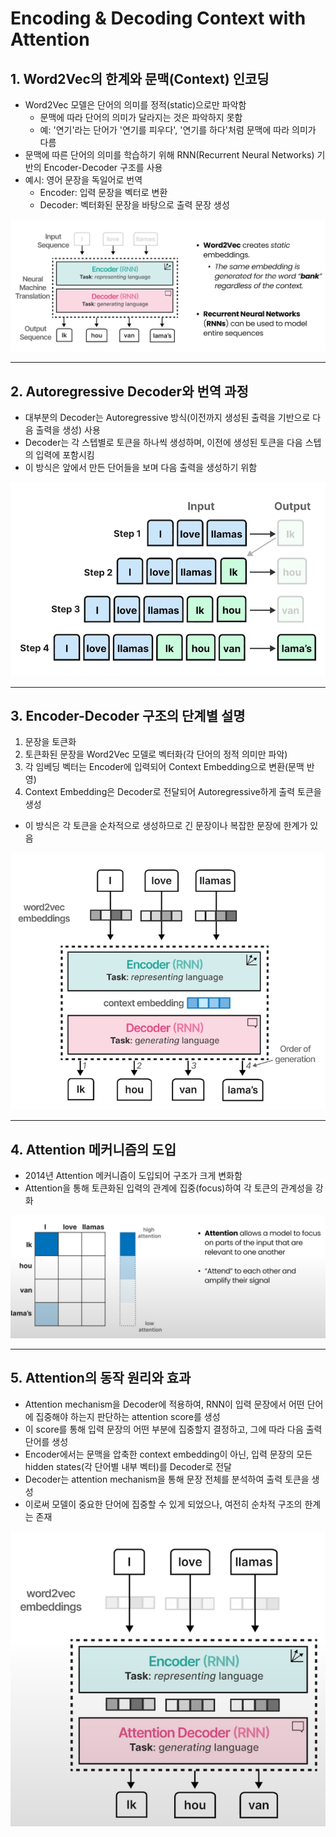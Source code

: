 # Encoding & Decoding Context with Attention

## 1. Word2Vec의 한계와 문맥(Context) 인코딩

- Word2Vec 모델은 단어의 의미를 정적(static)으로만 파악함
  - 문맥에 따라 단어의 의미가 달라지는 것은 파악하지 못함
  - 예: '연기'라는 단어가 '연기를 피우다', '연기를 하다'처럼 문맥에 따라 의미가 다름
- 문맥에 따른 단어의 의미를 학습하기 위해 RNN(Recurrent Neural Networks) 기반의 Encoder-Decoder 구조를 사용
- 예시: 영어 문장을 독일어로 번역
  - Encoder: 입력 문장을 벡터로 변환
  - Decoder: 벡터화된 문장을 바탕으로 출력 문장 생성

![Encoding & Decoding 구조](./images/20250701234427.png)

---

## 2. Autoregressive Decoder와 번역 과정

- 대부분의 Decoder는 Autoregressive 방식(이전까지 생성된 출력을 기반으로 다음 출력을 생성) 사용
- Decoder는 각 스텝별로 토큰을 하나씩 생성하며, 이전에 생성된 토큰을 다음 스텝의 입력에 포함시킴
- 이 방식은 앞에서 만든 단어들을 보며 다음 출력을 생성하기 위함

![Autoregressive 번역 과정](./images/20250701235521.png)

---

## 3. Encoder-Decoder 구조의 단계별 설명

1. 문장을 토큰화
2. 토큰화된 문장을 Word2Vec 모델로 벡터화(각 단어의 정적 의미만 파악)
3. 각 임베딩 벡터는 Encoder에 입력되어 Context Embedding으로 변환(문맥 반영)
4. Context Embedding은 Decoder로 전달되어 Autoregressive하게 출력 토큰을 생성

- 이 방식은 각 토큰을 순차적으로 생성하므로 긴 문장이나 복잡한 문장에 한계가 있음

![Encoder-Decoder 구조 단계별](./images/20250702000724.png)

---

## 4. Attention 메커니즘의 도입

- 2014년 Attention 메커니즘이 도입되어 구조가 크게 변화함
- Attention을 통해 토큰화된 입력의 관계에 집중(focus)하여 각 토큰의 관계성을 강화

![Attention 구조](./images/20250702001704.png)

---

## 5. Attention의 동작 원리와 효과

- Attention mechanism을 Decoder에 적용하여, RNN이 입력 문장에서 어떤 단어에 집중해야 하는지 판단하는 attention score를 생성
- 이 score를 통해 입력 문장의 어떤 부분에 집중할지 결정하고, 그에 따라 다음 출력 단어를 생성
- Encoder에서는 문맥을 압축한 context embedding이 아닌, 입력 문장의 모든 hidden states(각 단어별 내부 벡터)를 Decoder로 전달
- Decoder는 attention mechanism을 통해 문장 전체를 분석하여 출력 토큰을 생성
- 이로써 모델이 중요한 단어에 집중할 수 있게 되었으나, 여전히 순차적 구조의 한계는 존재

![Attention 동작 원리](./images/20250702094605.png)
